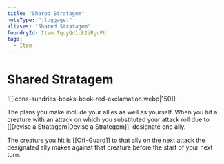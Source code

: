 ```yaml
---
title: "Shared Stratagem"
noteType: ":luggage:"
aliases: "Shared Stratagem"
foundryId: Item.TqdyQd1ck2iRgcPU
tags:
  - Item
---
```


# Shared Stratagem
![[icons-sundries-books-book-red-exclamation.webp|150]]

The plans you make include your allies as well as yourself. When you hit a creature with an attack on which you substituted your attack roll due to [[Devise a Stratagem|Devise a Strategem]], designate one ally.

The creature you hit is [[Off-Guard]] to that ally on the next attack the designated ally makes against that creature before the start of your next turn.
